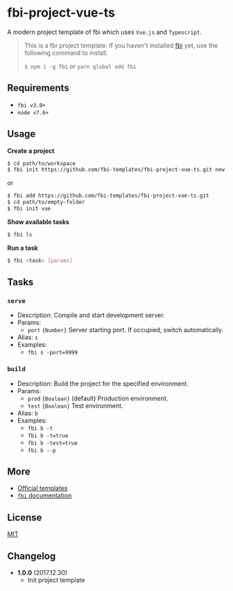 # fbi-project-vue-ts
A modern project template of fbi which uses `Vue.js` and `Typescript`.

> This is a fbi project template. If you haven't installed [fbi](https://github.com/AlloyTeam/fbi) yet, use the following command to install.
>
> `$ npm i -g fbi` or `yarn global add fbi`
## Requirements
- `fbi v3.0+`
- `node v7.6+`

## Usage

**Create a project**

```bash
$ cd path/to/workspace
$ fbi init https://github.com/fbi-templates/fbi-project-vue-ts.git new-project  
```

or

```bash
$ fbi add https://github.com/fbi-templates/fbi-project-vue-ts.git
$ cd path/to/empty-folder
$ fbi init vue
```

**Show available tasks**
```bash
$ fbi ls
```

**Run a task**
```bash
$ fbi <task> [params]
```

## Tasks

### `serve`
- Description: Compile and start development server.
- Params:
  - `port` `{Number}` Server starting port. If occupied, switch automatically.
- Alias: `s`
- Examples:
  - `fbi s -port=9999`

### `build`
- Description: Build the project for the specified environment.
- Params:
  - `prod` `{Boolean}` (default) Production environment.
  - `test` `{Boolean}` Test environment.
- Alias: `b`
- Examples:
  - `fbi b -t`
  - `fbi b -t=true`
  - `fbi b -test=true`
  - `fbi b --p`

## More
- [Official templates](https://github.com/fbi-templates)
- [`fbi` documentation](https://neikvon.gitbooks.io/fbi/content/)

## License
[MIT](https://opensource.org/licenses/MIT)

## Changelog
- **1.0.0** (2017.12.30)
  - Init project template